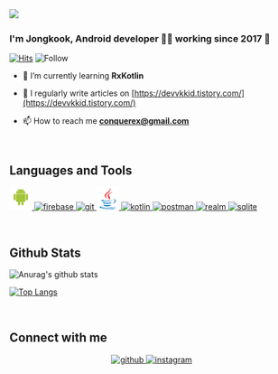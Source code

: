 


<img src="https://cdn.dribbble.com/users/1201592/screenshots/9078494/media/422a760a51cef7de2fa3db9daf697853.gif" width="480">



### I'm Jongkook, Android developer 👨‍💻 working since 2017 🚀  
  
[![Hits](https://hits.seeyoufarm.com/api/count/incr/badge.svg?url=https://github.com/conquerex)](https://hits.seeyoufarm.com) ![Follow](https://img.shields.io/github/followers/conquerex?label=Follow)

- 🌱 I’m currently learning **RxKotlin**  
  

- 📝 I regularly write articles on [https://devvkkid.tistory.com/](https://devvkkid.tistory.com/)  
  

- 📫 How to reach me **conquerex@gmail.com**  
  

<br/>  


## Languages and Tools

<p align="left"> <a href="https://developer.android.com" target="_blank"> <img src="https://raw.githubusercontent.com/devicons/devicon/master/icons/android/android-original-wordmark.svg" alt="android" width="40" height="40"/> </a> <a href="https://firebase.google.com/" target="_blank"> <img src="https://www.vectorlogo.zone/logos/firebase/firebase-icon.svg" alt="firebase" width="40" height="40"/> </a> <a href="https://git-scm.com/" target="_blank"> <img src="https://www.vectorlogo.zone/logos/git-scm/git-scm-icon.svg" alt="git" width="40" height="40"/> </a> <a href="https://www.java.com" target="_blank"> <img src="https://raw.githubusercontent.com/devicons/devicon/master/icons/java/java-original.svg" alt="java" width="40" height="40"/> </a> <a href="https://kotlinlang.org" target="_blank"> <img src="https://www.vectorlogo.zone/logos/kotlinlang/kotlinlang-icon.svg" alt="kotlin" width="40" height="40"/> </a> <a href="https://postman.com" target="_blank"> <img src="https://www.vectorlogo.zone/logos/getpostman/getpostman-icon.svg" alt="postman" width="40" height="40"/> </a> <a href="https://realm.io/" target="_blank"> <img src="https://raw.githubusercontent.com/bestofjs/bestofjs-webui/8665e8c267a0215f3159df28b33c365198101df5/public/logos/realm.svg" alt="realm" width="40" height="40"/> </a> <a href="https://www.sqlite.org/" target="_blank"> <img src="https://www.vectorlogo.zone/logos/sqlite/sqlite-icon.svg" alt="sqlite" width="40" height="40"/> </a> </p>

<br/>

## Github Stats  

![Anurag's github stats](https://github-readme-stats.vercel.app/api?username=conquerex&show_icons=true&theme=synthwave)

[![Top Langs](https://github-readme-stats.vercel.app/api/top-langs/?username=conquerex&layout=compact)](https://github.com/conquerex)


<br/>  

## Connect with me  
<div align="center">
<a href="https://github.com/conquerex" target="_blank">
<img src=https://img.shields.io/badge/github-%2324292e.svg?&style=for-the-badge&logo=github&logoColor=white alt=github style="margin-bottom: 5px;" />
</a>
<a href="https://instagram.com/bingocake" target="_blank">
<img src=https://img.shields.io/badge/instagram-%23E45285.svg?&style=for-the-badge&logo=instagram&logoColor=white alt=instagram style="margin-bottom: 5px;" />
</a>  
</div>  
  

<br/>  
